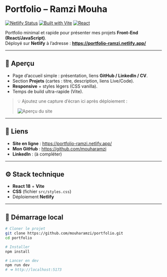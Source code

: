 # Portfolio – Ramzi Mouha

[![Netlify Status](https://api.netlify.com/api/v1/badges/placeholder/deploy-status)](#)
[![Built with Vite](https://img.shields.io/badge/Built%20with-Vite-646CFF.svg)](https://vitejs.dev/)
[![React](https://img.shields.io/badge/React-18-blue.svg)](https://react.dev/)

Portfolio minimal et rapide pour présenter mes projets **Front-End (React/JavaScript)**.  
Déployé sur **Netlify** à l’adresse : **https://portfolio-ramzi.netlify.app/**

---

## 🧭 Aperçu

- Page d’accueil simple : présentation, liens **GitHub / LinkedIn / CV**.
- Section **Projets** (cartes : titre, description, liens Live/Code).
- **Responsive** + styles légers (CSS vanilla).
- Temps de build ultra-rapide (Vite).

> 💡 Ajoutez une capture d’écran ici après déploiement :
>
> ![Aperçu du site](./preview.png)

---

## 🔗 Liens

- **Site en ligne** : https://portfolio-ramzi.netlify.app/
- **Mon GitHub** : https://github.com/mouharamzi
- **LinkedIn** : (à compléter)

---

## ⚙️ Stack technique

- **React 18** + **Vite**
- **CSS** (fichier `src/styles.css`)
- Déploiement **Netlify**

---

## 🚀 Démarrage local

```bash
# Cloner le projet
git clone https://github.com/mouharamzi/portfolio.git
cd portfolio

# Installer
npm install

# Lancer en dev
npm run dev
# ➜ http://localhost:5173